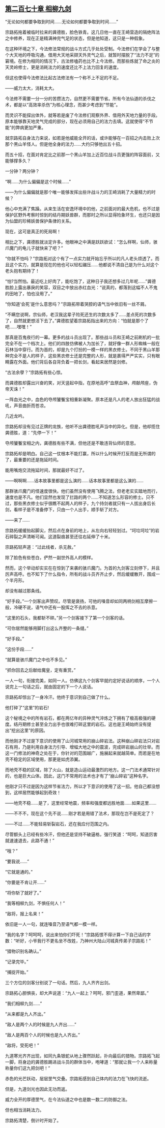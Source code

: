 ## [第二百七十章 相柳九剑](https://www.xxbiquge.com/11_11207/9177322.html)


  “无论如何都要争取到时间……无论如何都要争取到时间……”

  宗路拓拖着被临时拉来的龚德胜，脸色铁青。这几日他一直在王崎营造的隔绝阵法之中修养，现在正是精满神完气足的状态，但是他知道，这只是一种假象。

  在这种环境之下，今法修法常规的战斗方式几乎处处受制。今法修们在学会了与整个大天地的呼吸沟通，借用大天地采撷天外灵气之后，就暂时摆脱了“法力不足”的窘境。在修为相同的情况下，古法修嗑药也比不上今法修。而那些炼就了命之炎的天灵岭修士，更是消耗法力的速度还比不上法力回复的速度。

  但这也使得今法修法比起古法修法有一个称不上不足的不足。

  ——威力太大，消耗太大。

  今法修不需要一分一分的苦攒法力，自然更不需要节省。所有今法仙道的杀伐之术，都是以“高效率杀伤”为核心理念，而甚少考虑到“节能”。

  而灵识不能探出体外，就等若是废了今法修们观察外界、借用外天地力量的手段。原本能够靠天地灵气完成的部分，现在必须用自己的法力去填。这就使得“不节能”的弊病更加严重。

  就宗路拓自身法力来说，如若是他威能全开的话，或许能够在一百招之内击败上次那个黑山羊怪人。但是他全身的法力……大约只够他出五十招。

  而五十招，在面对肯定比之前那一个黑山羊加上近百位战斗员更强的阵容面前，又能够撑多久？

  一分钟？两分钟？

  “啊……为什么偏偏是这个时候……”

  ——为什么偏偏就是那个唯一能够发挥出些许战斗力的王崎消耗了大量精力的时候？

  他心中充满了焦躁。从来生活在安逸环境中的他，之前面对的最大危机，也不过是保护区野外考察时惊到的结丹期妖兽群，而那时之所以显得险象环生，也还只是因为仙盟的珍稀妖兽保护条律的关系。

  现在，这可是真正的死局啊！

  相比之下，龚德胜就淡定许多。他眼神之中满是跃跃欲试：“怎么样啊，仙师，骇爪魔门的龟儿子就快来了吧？”

  “你就不怕吗？”宗路拓对这个有了一点实力就开始忘乎所以的凡人老头烦透了。而且这个实力，就算是现在的他也可以轻松碾压……他都说不清自己是为什么对这个老头抱有期待了！

  “怕?当然怕。最近吃上好肉了，能吃饱了，这种日子我还想多过几年呢……”龚德胜脸上露出暴戾的笑容，双目之中放出赤红血光：“说真的，都落到这幅不人不鬼的田地了，怕也没用了。”

  “你知道‘会死’是什么意思吗？”宗路拓带着哭腔的语气当中依旧有一丝不屑。

  “不瞒您说啊，宗仙师，老汉我这辈子险死还生的次数太多了……差点死的次数多了，自然就更想活下去了。”龚德胜望着宗路拓指出来的方向：“怕就是那个了吧……嘿嘿！”

  那真是百鬼夜行的一幕。更多的战斗员出现了。那些战斗员和王崎之前刷机的一批完全不在一个档次上。他们的四肢仿佛被人为加长了，就好像一群人形蜘蛛一般在石林当中穿行。而为首的，却是九个打扮的一模一样的黑衣修士。不同于黑山羊那种完全不是人的样子，这些黑衣修士还是完整的人形，就是裹得严严实实，只有眼睛露在外面。他们背后各自背负着一把长剑，看起来居然是剑修。

  “古法余孽？”宗路拓有些心惊。

  而龚德胜却露出兴奋的笑，对天竖起中指，在原地高呼“血祭血神，颅献颅座，伪帝天诛！”

  一阵血光之中，血色的夺颅饕餮宝相重新凝聚。原本还是凡人的老人放出狂猛的战吼，声音曲折而苍凉。

  几近龙吟。

  宗路拓却没有见过正牌的龙族，他听不出龚德胜吼声当中的异化。但是，他却揽住龚德胜，道：“先停一下！”

  夺颅饕餮宝相之内，龚德胜有些不满，但他还是不敢违背仙师的意思。

  宗路拓却是明白。自己这一仗根本不能打赢，所以什么时候开打反而是无所谓的了，最重要的还是拖延时间。

  能用嘴炮交流拖延时间，那就最好不过了。

  ——啊啊啊……话本故事里都是这么演的……话本故事里都是这么演的……

  那群骇爪魔门的怪速度很快。他们虽然没有使用飞腾之法，但老老实实踏地而行，速度也是不凡。他们显然也发现了拦路的两个……不知道怎么形容的修士。只不过，那些黑衣修士似乎很瞧不起两人的样子，九个持剑者就只有一人拔出身后长剑，看样子是不准备停下，只由一个人出手，顺手斩了对方。

  ——来了……

  宗路拓缓缓抬起脚尖，然后点在身前的地上，从左向右轻轻划过。“坷垃坷垃”的岩石碎裂之声清晰可闻。这道裂痕甚至还往右延伸了十米。

  宗路拓轻声道：“过此线者，杀无赦。”

  除了脸色有些苍白，俨然一副世外高人的模样。

  然而，这个举动却实实在在惊到了来袭的骇爪魔门。为首的九剑客立刻停下，并且厉声高呼。也不知下了什么指令，所有的战斗员齐齐止步，然后缓缓散开，围成一个半月形。

  却没有越过那条线。

  “好手段。”一个剑客出声赞叹。尽管是褒扬，可他的嗓音却如同两柄剑相互摩擦一般，冷硬不说，语气中还有一股挥之不去的杀意。

  “这里的石头，我都斩不碎。”另一个剑客接下了第一个剑客的话。

  “可你居然能够用脚打出这么齐整的一条缝。”

  “好手段。”

  “这份手段……”

  “就算是骇爪魔门之中也不多见。”

  “抓你回去之后献给魔皇，定有重赏。”

  一人一句，衔接完美，如同一人。仿佛这九个剑客早就约定好说话的顺序，一个人说完上一句话之后，就由固定的下一个人说话。

  宗路拓却惊出了一身冷汗。他终于意识到自己做了什么。

  他打碎了“这里”的岩石!

  这个秘境之中的所有岩石，都在两亿年的异种灵气淬炼之下拥有了极高极强的硬度。结丹期修士甚至全力出手也很难打碎这里的岩石。这也是王崎始终没有提出“挖出这里”的原因。

  而他刚才不过是下意识的使用了山河城常用的崩山碎岩法。这种崩山碎岩法只对岩石有用，乃是利用自身法力引导、增幅大地之中的震波，完成碎岩崩山的壮举。而这一门修法的神奇之处在于，你针对的范围越广，施展起来就越简单。而若是在地壳不稳定的区域使用，那更是如虎添翼。

  而地壳不稳的区域，除了火山，就是造山运动最激烈的地方。这一门法术通常针对的，也是巨大山体。因此，这门不常用的法术也才有了“崩山碎岩”这种名字。

  他刚才只不过是因为这样节省法力，所以才下意识的使用了这一招。他自己都没想到，这样居然能够起到奇效！

  ——地壳不稳……是了，这里经常地震，频率和强度都远胜地面……如果这里……

  ——不不不，现在这个先不说……刚才若是用错了法术，那现在岂不是死定了？

  ——不过……不能轻易斩裂岩石，还在我应付范围之内。

  尽管额头上已经有些冷汗，但他还是坚持不破逼格，强行笑道：“呵呵，知道厉害就速速退去，此路不通！”

  “哦？”

  “要我说……”

  “它就是通的。”

  “你要是不肯让开……”

  “将你斩了就好了。”

  “我等相柳九剑，不惧任何人！”

  “敌将，报上名来！”

  依旧是一人一句，就连嗓音乃至语气都一模一样。

  “我的名字？呵呵呵，说出来怕你们吓死！”宗路拓恨不得计算一下自己话的字数：“听好，小爷我行不更名坐不改姓，乃神州大陆山河城真传弟子宗路拓！”

  “猎物识别名确认。”

  “记录完毕。”

  “捕捉开始。”

  三个方位的剑客分别说了一句话。然后，九人齐齐出剑。

  宗路拓心胆惧丧，却大声说道：“九人一起上？呵呵，邪门歪道，果然卑鄙。”

  “我们相柳九剑……”

  “从来都是九人齐出。”

  “敌人是两个人的时候是九人齐出……”

  “敌人是两百个人的时候也是九人齐出。”

  “敌将，受死吧！”

  九道寒光齐齐出现，如同九条银蛇从地上骤然跃起，扑向最后的猎物。宗路拓飞起一脚，将身边的龚德胜踢进战斗员的群体当中，咆哮道：“那就让我一个人来称量称量你们这九把剑吧！”

  赤色的光芒跃动，层层罡气交叠。宗路拓感到自己体内的法力在飞快的流逝。

  但是，九道剑光也因此无功而返。

  威力全开的厚德罡气，在今法仙道之中也是数一数二的防御之法。

  但也相当消耗法力。

  宗路拓清楚，倒计时开始了。
